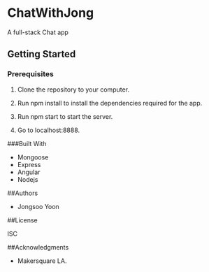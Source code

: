 # ChatWithJong
A full-stack Chat app

## Getting Started

### Prerequisites

1. Clone the repository to your computer.

2. Run npm install to install the dependencies required for the app.

3. Run npm start to start the server.

4. Go to localhost:8888.

###Built With

- Mongoose
- Express
- Angular
- Nodejs


##Authors

- Jongsoo Yoon


##License

ISC

##Acknowledgments

- Makersquare LA.
